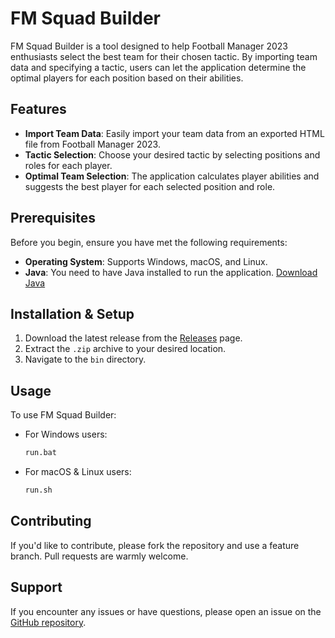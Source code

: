 # FM Squad Builder

FM Squad Builder is a tool designed to help Football Manager 2023 enthusiasts select the best team for their chosen tactic. By importing team data and specifying a tactic, users can let the application determine the optimal players for each position based on their abilities.

## Features

- **Import Team Data**: Easily import your team data from an exported HTML file from Football Manager 2023.
- **Tactic Selection**: Choose your desired tactic by selecting positions and roles for each player.
- **Optimal Team Selection**: The application calculates player abilities and suggests the best player for each selected position and role.

## Prerequisites

Before you begin, ensure you have met the following requirements:

- **Operating System**: Supports Windows, macOS, and Linux.
- **Java**: You need to have Java installed to run the application. [Download Java](https://www.java.com/download/)

## Installation & Setup

1. Download the latest release from the [Releases](https://github.com/JD499/fm-squad-builder/releases) page.
2. Extract the `.zip` archive to your desired location.
3. Navigate to the `bin` directory.

## Usage

To use FM Squad Builder:

- For Windows users:
  ```bash
  run.bat

- For macOS & Linux users:
  ```sh
  run.sh

## Contributing

If you'd like to contribute, please fork the repository and use a feature branch. Pull requests are warmly welcome.

## Support

If you encounter any issues or have questions, please open an issue on the [GitHub repository](https://github.com/JD499/fm-squad-builder/issues).
